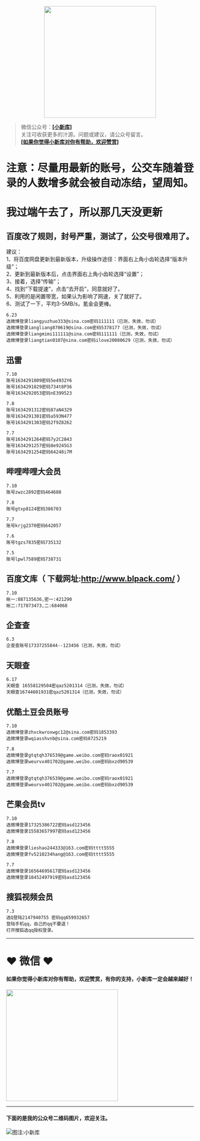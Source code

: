 <div align="center">
<a href="https://xiaoxinku.ys168.com">
<img width="300" src="https://s1.ax1x.com/2020/05/26/tiwdl8.gif"/>
</a>
</div>


>微信公众号：**<a href="#jump_1">[小新库]</a>**  
关注可收获更多的汁源。问题或建议，请公众号留言。  
**<a href="#jump_1">[如果你觉得小新库对你有帮助，欢迎赞赏]</a>**

# 注意：尽量用最新的账号，公交车随着登录的人数增多就会被自动冻结，望周知。  
  
# 我过端午去了，所以那几天没更新  


## 百度改了规则，封号严重，测试了，公交号很难用了。
建议：  
1、将百度网盘更新到最新版本，升级操作途径：界面右上角小齿轮选择“版本升级”；  
2、更新到最新版本后，点击界面右上角小齿轮选择“设置”；  
3、接着，选择“传输”；  
4、找到“下载提速”，点击“去开启”，同意就好了。  
5、利用的是闲置带宽，如果认为影响了网速，关了就好了。  
6、测试了一下，平均3-5MB/s，氪金会更棒。  

```
6.23
选微博登录liangyuzhuo333@sina.com密码111111（已测，失效，勿试）
选微博登录iangliang870619@sina.com密码5378177（已测，失效，勿试）
选微博登录liangmimi111111@sina.com密码111111（已测，失效，勿试）
选微博登录liangtian0107@sina.com密码ilove20080629（已测，失效，勿试）

```

## 迅雷

```
7.10
账号1634291809密码5e4932Y6
账号1634291829密码734t8P36
账号1634292053密码nE399523

7.8
账号1634291312密码87aN4329
账号1634291301密码a593N477
账号1634291303密码2f9Z8262

7.7
账号1634291264密码7y2C2843
账号1634291257密码8e9245G3
账号1634291254密码64248i7M

```

## 哔哩哔哩大会员

```
7.10
账号zwzc2892密码464688

7.8
账号gtxp8124密码386703

7.7
账号krjg2370密码642057

7.6
账号tgzs7835密码735132

7.5
账号lpwl7589密码738731

```

## 百度文库（ 下载网址:http://www.blpack.com/ ）

```
7.10
帐一:887135636,密一:421290
帐二:717873473,二:684068

```

## 企查查

```
6.3
企查查账号17337255844--123456（已测，失效，勿试）

```

## 天眼查

```
6.17
天眼查 16558129504密qaz5201314（已测，失效，勿试）
天眼查16744601931密qaz5201314（已测，失效，勿试）

```

## 优酷土豆会员账号

```
7.10
选微博登录zhxckwroxwgc12@sina.com密码1853393
选微博登录wqiasshvnb@sina.com密码8725219

7.8
选微博登录gtqtqh376539@game.weibo.com密码raox01921
选微博登录weurvx401702@game.weibo.com密码bxzd90539

7.7
选微博登录gtqtqh376539@game.weibo.com密码raox01921
选微博登录weurvx401702@game.weibo.com密码bxzd90539

```

## 芒果会员tv

```
7.10
选微博登录17325386722密码asd123456
选微博登录15583657997密码asd123456

7.8
选微博登录lieshao244333@163.com密码tttt5555
选微博登录fv5210234hang@163.com密码tttt5555

7.7
选微博登录16564695617密码asd123456
选微博登录18452497919密码asd123456

```

## 搜狐视频会员

```
7.3
选Q登陆2147940755 密码qq659932657
登陆手机qq，自己的qq不要退！
打开搜狐选qq授权登录。

```

***

# ❤ 微信 ❤ 

#### 如果你觉得小新库对你有帮助，欢迎赞赏，有你的支持，小新库一定会越来越好！
<div>
<a href="https://s1.ax1x.com/2020/05/26/tiVwse.png">
<img width="300" src="https://camo.githubusercontent.com/be06971baed9105260e0ed5c03746108c30b527f/68747470733a2f2f63646e2e6275796d6561636f666665652e636f6d2f627574746f6e732f64656661756c742d6f72616e67652e706e67"/>
</a>
</div>

<a id="jump_1"></a> 
***
#### 下面的是我的公众号二维码图片，欢迎关注。  
![图注:小新库](https://s1.ax1x.com/2020/05/15/Ysg6dH.jpg) 

